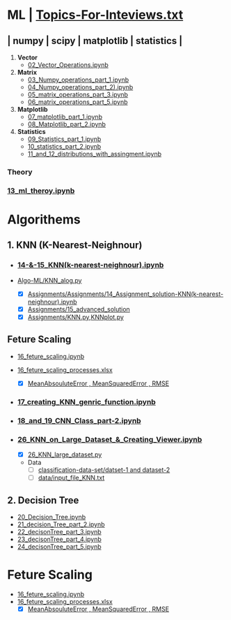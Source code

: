 # ML | [Topics-For-Inteviews.txt](01_importend_topics.txt)

## | numpy | scipy | matplotlib | statistics |

1. **Vector**
   * [02_Vector_Operations.ipynb](02_Vector_Operations.ipynb)
2. **Matrix**
   * [03_Numpy_operations_part_1.ipynb](03_Numpy_operations_part_1.ipynb)
   * [04_Numpy_operations_part_2).ipynb](04_Numpy_operations_part_2.ipynb)
   * [05_matrix_operations_part_3.ipynb](05_Matrix_opreations_part_3.ipynb)
   * [06_matrix_operations_part_5.ipynb](06_matrix_operations_part_5.ipynb)
3. **Matplotlib**
   * [07_matplotlib_part_1.ipynb](07_Matplotlib_part_1.ipynb)
   * [08_Matplotlib_part_2.ipynb](08_Matplotlib_part_2.ipynb)
4. **Statistics**
   * [09_Statistics_part_1.ipynb](09_Statistics_part_1.ipynb)
   * [10_statistics_part_2.ipynb](10_Statistics_part_2.ipynb)
   * [11_and_12_distributions_with_assingment.ipynb](11_and_12_distributions_with_assingment.ipynb)

### Theory

### [13_ml_theroy.ipynb](13_ml_theroy.ipynb)

# Algorithems

## 1. KNN (K-Nearest-Neighnour)

* ### [14-&amp;-15_KNN(k-nearest-neighnour).ipynb](14_&_15-KNN(k-nearest-neighnour).ipynb)

* [Algo-ML/KNN_alog.py](Algo-ML/KNN_alog.py)
  * [X] [Assignments/Assignments/14_Assignment_solution-KNN(k-nearest-neighnour).ipynb](Assignments/14_Assignment_solution-KNN(k-nearest-neighnour).ipynb)
  * [X] [Assignments/15_advanced_solution](Assignments/15_assignment.ipynb)
  * [X] [Assignments/KNN.py](Assignments/KNN.py),[KNNplot.py](Assignments/KNNplot.py)

## Feture Scaling
* [16_feture_scaling.ipynb](16_feture_scaling.ipynb)
* [16_feture_scaling_processes.xlsx](16_feture_scaling_processes.xlsx)
    * [X] [MeanAbsouluteError , MeanSquaredError , RMSE](Assignments/Assignment-2-ml/)

* ### [17_creating_KNN_genric_function.ipynb](17_creating_KNN_genric_function.ipynb)
* ### [18_and_19_CNN_Class_part-2.ipynb](18_and_19_CNN_Class_part-2.ipynb)
* ### [26_KNN_on_Large_Dataset_&amp;_Creating_Viewer.ipynb](26_KNN_on_Large_Dataset_&_Creating_Viewer.ipynb)

  * [X] [26_KNN_large_dataset.py](26_KNN_large_dataset.py)

  * Data
    * [ ] [classification-data-set/datset-1 and dataset-2](classification-data-set/)
    * [ ] [data/input_file_KNN.txt](data/input_file_KNN.txt)

## 2. Decision Tree
* [20_Decision_Tree.ipynb](20_Decision_Tree.ipynb)
* [21_decision_Tree_part_2.ipynb](21_decision_Tree_part_2.ipynb)
* [22_decisonTree_part_3.ipynb](22_decisonTree_part_3.ipynb)
* [23_decisonTree_part_4.ipynb](23_decisonTree_part_4.ipynb)
* [24_decisonTree_part_5.ipynb](24_decision_tree_part_5.ipynb)





# Feture Scaling
* [16_feture_scaling.ipynb](16_feture_scaling.ipynb)
* [16_feture_scaling_processes.xlsx](16_feture_scaling_processes.xlsx)
    * [X] [MeanAbsouluteError , MeanSquaredError , RMSE](Assignments/Assignment-2-ml/)

